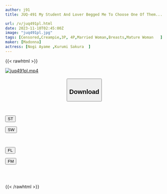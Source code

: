 ```yaml
---
author: j91
title: JUQ-491 My Student And Lover Begged Me To Choose One Of Them... So I Competed With Them Until Morning With The Best Service And The Best Creampie Sex.

url: /v/juq491pl.html
date: 2023-11-10T02:45:00Z
image: "juq491pl.jpg"
tags: [Censored,Creampie,3P, 4P,Married Woman,Breasts,Mature Woman	 ]
maker: [Madonna]
actress: [Nogi Ayame ,Kurumi Sakura  ]
---
```



{{< rawhtml >}}

<div class="video" data-videoid="eaRM23pMYxtYqo6">
    <a href="javascript:;">
        <img src="https://my.j91.asia/v/juq491pl.jpg" width="WIDTH" height="HEIGHT" alt="juq491pl.mp4" loading="lazy">
    </a>
</div>

<script type="text/javascript" src="https://j91.asia/asset/on-demand-st.js"></script>

<br>
  <link rel="stylesheet" href="https://j91.asia/asset/bs5.css">
  
  <center>
  <button class="btn btn-primary" type="button" data-bs-toggle="collapse" data-bs-target=".multi-collapse" aria-expanded="false" aria-controls="multiCollapseExample1 multiCollapseExample2"><h2>Download</h2></button></center>
</p>
<div class="row">
  <div class="col">
    <div class="collapse multi-collapse" id="multiCollapseExample1">
      <div class="card card-body">
	      	      <br>
<div class="buttons">  
<p><a href="https://streamtape.to/v/eaRM23pMYxtYqo6" target="_blank"><button class="btn-hover color-3"><i class="fa fa-download"></i> ST</button></a></p>
<p><a href="https://sfastwish.com/do06b1sj64bj" target="_blank"><button class="btn-hover color-2"><i class="fa fa-download"></i> SW</button></a></p></div>
    </div>
  </div>
</div>
  <div class="col">
    <div class="collapse multi-collapse" id="multiCollapseExample2">
      <div class="card card-body">
	      <br>
<div class="buttons">
<p><a href="https://fviplions.com/f/wau09d5hs6vj" target="_blank"><button class="btn-hover color-9"><i class="fa fa-download"></i> FL</button></a></p>
<p><a href="https://filemoon.sx/d/ze2ld9f2thyk" target="_blank"><button class="btn-hover color-8"><i class="fa fa-download"></i> FM</button></a></p></div>
<br><br>
      </div>
    </div>
  </div>
</div>

{{< /rawhtml >}}
